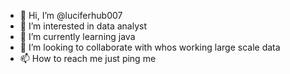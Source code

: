 - 👋 Hi, I’m @luciferhub007
- 👀 I’m interested in data analyst
- 🌱 I’m currently learning java
- 💞️ I’m looking to collaborate with whos working large scale data
- 📫 How to reach me just ping me 

<!---
luciferhub007/luciferhub007 is a ✨ special ✨ repository because its `README.md` (this file) appears on your GitHub profile.
You can click the Preview link to take a look at your changes.
--->
